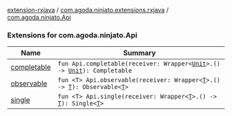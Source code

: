 [extension-rxjava](../../index.md) / [com.agoda.ninjato.extensions.rxjava](../index.md) / [com.agoda.ninjato.Api](./index.md)

### Extensions for com.agoda.ninjato.Api

| Name | Summary |
|---|---|
| [completable](completable.md) | `fun Api.completable(receiver: Wrapper<`[`Unit`](https://kotlinlang.org/api/latest/jvm/stdlib/kotlin/-unit/index.html)`>.() -> `[`Unit`](https://kotlinlang.org/api/latest/jvm/stdlib/kotlin/-unit/index.html)`): Completable` |
| [observable](observable.md) | `fun <T> Api.observable(receiver: Wrapper<`[`T`](observable.md#T)`>.() -> `[`T`](observable.md#T)`): Observable<`[`T`](observable.md#T)`>` |
| [single](single.md) | `fun <T> Api.single(receiver: Wrapper<`[`T`](single.md#T)`>.() -> `[`T`](single.md#T)`): Single<`[`T`](single.md#T)`>` |
